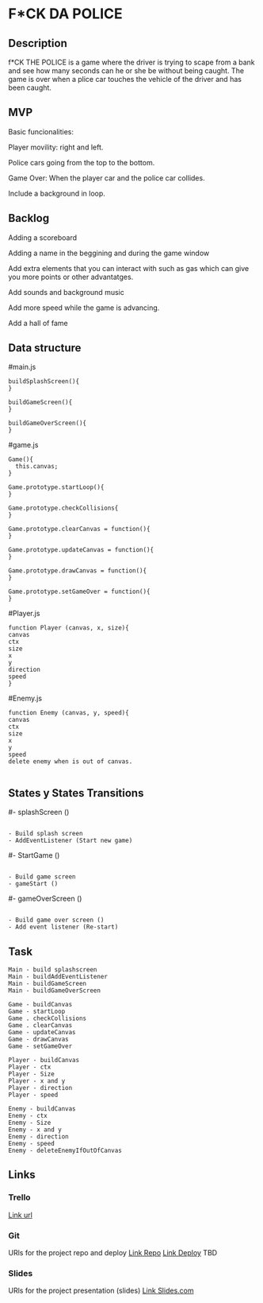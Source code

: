 # F*CK DA POLICE

## Description

f*CK THE POLICE is a game where the driver is trying to scape from a bank and see how many seconds can he or she be without being caught.
The game is over when a plice car touches the vehicle of the driver and has been caught.

## MVP 
Basic funcionalities:

Player movility: right and left.

Police cars going from the top to the bottom.

Game Over: When the player car and the police car collides.

Include a background in loop.



## Backlog

Adding a scoreboard

Adding a name in the beggining and during the game window

Add extra elements that you can interact with such as gas which can give you more points or other advantatges.

Add sounds and background music

Add more speed while the game is advancing.

Add a hall of fame


## Data structure

#main.js

``` 
buildSplashScreen(){
}

buildGameScreen(){
}

buildGameOverScreen(){
} 
```

#game.js
```
Game(){
  this.canvas;
}

Game.prototype.startLoop(){
}

Game.prototype.checkCollisions{
}

Game.prototype.clearCanvas = function(){
}

Game.prototype.updateCanvas = function(){
}

Game.prototype.drawCanvas = function(){ 
}

Game.prototype.setGameOver = function(){
}
```

#Player.js
```
function Player (canvas, x, size){
canvas
ctx 
size
x
y
direction
speed
}
```

#Enemy.js
```
function Enemy (canvas, y, speed){
canvas
ctx
size
x
y
speed
delete enemy when is out of canvas.


```



## States y States Transitions

#- splashScreen ()
  ```
  
  - Build splash screen
  - AddEventListener (Start new game)
  
  ```
  
 #- StartGame  ()
  ```
  
  - Build game screen
  - gameStart ()
  
  ```
  
  #- gameOverScreen ()
  ```
  
  - Build game over screen ()
  - Add event listener (Re-start)  
  ```
  
## Task

```
Main - build splashscreen
Main - buildAddEventListener
Main - buildGameScreen
Main - buildGameOverScreen

Game - buildCanvas
Game - startLoop
Game . checkCollisions
Game . clearCanvas
Game - updateCanvas
Game - drawCanvas
Game - setGameOver

Player - buildCanvas
Player - ctx
Player - Size
Player - x and y
Player - direction
Player - speed

Enemy - buildCanvas
Enemy - ctx
Enemy - Size
Enemy - x and y
Enemy - direction
Enemy - speed
Enemy - deleteEnemyIfOutOfCanvas
```

## Links


### Trello
[Link url](https://trello.com/b/vezEIR6z/project-1-ironhack)


### Git
URls for the project repo and deploy
[Link Repo](https://github.com/guillemtubert/project1-race)
[Link Deploy](http://github.com) TBD


### Slides
URls for the project presentation (slides)
[Link Slides.com](https://slides.com/guillemtubert/race-to-freedom)
